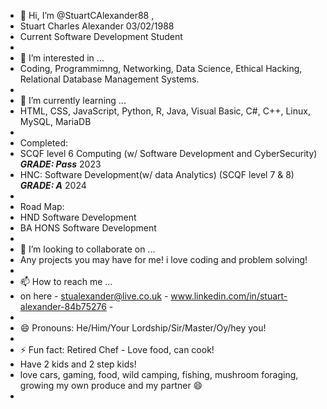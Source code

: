 - 👋 Hi, I’m @StuartCAlexander88 ,
- Stuart Charles Alexander 03/02/1988
- Current Software Development Student
-
- 👀 I’m interested in ...
- Coding, Programmimng, Networking, Data Science, Ethical Hacking, Relational Database Management Systems.
- 
- 🌱 I’m currently learning ...
- HTML, CSS, JavaScript, Python, R, Java, Visual Basic, C#, C++, Linux, MySQL, MariaDB
- 
- Completed:
- SCQF level 6 Computing (w/ Software Development and CyberSecurity) ***GRADE: Pass*** 2023
- HNC: Software Development(w/ data Analytics)  (SCQF level 7 & 8)   ***GRADE: A*** 2024
-
- Road Map:
- HND Software Development
- BA HONS Software Development
- 
- 💞️ I’m looking to collaborate on ...
- Any projects you may have for me! i love coding and problem solving!
- 
- 📫 How to reach me ...
- on here - stualexander@live.co.uk - www.linkedin.com/in/stuart-alexander-84b75276 - 
- 
- 😄 Pronouns: He/Him/Your Lordship/Sir/Master/Oy/hey you!
- 
- ⚡ Fun fact:  Retired Chef - Love food, can cook!
-  Have 2 kids and 2 step kids!
-  love cars, gaming, food, wild camping, fishing, mushroom foraging, growing my own produce and my partner 😄
-  

<!---
StuartCAlexander88/StuartCAlexander88 is a ✨ special ✨ repository because its `README.md` (this file) appears on your GitHub profile.
You can click the Preview link to take a look at your changes.
--->

